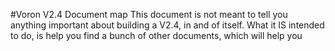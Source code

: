 #Voron V2.4 Document map
This document is not meant to tell you anything important about building a V2.4, in and of itself.  What it IS intended to do, is help you find a bunch of other documents, which will help you
